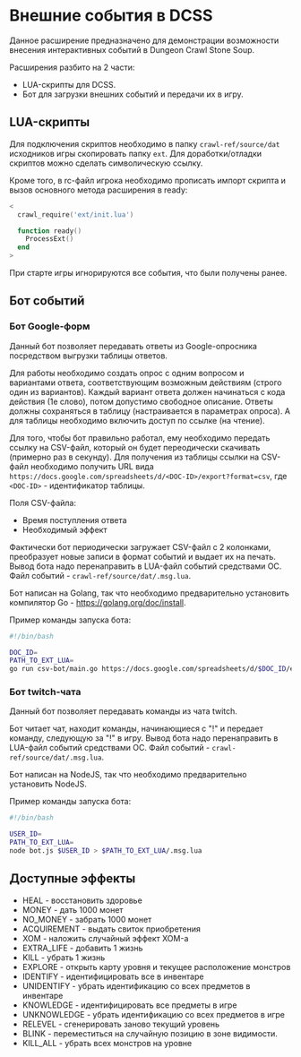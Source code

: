 # Внешние события в DCSS

Данное расширение предназначено для демонстрации возможности внесения интерактивных событий в Dungeon Crawl Stone Soup.

Расширения разбито на 2 части:

* LUA-скрипты для DCSS.
* Бот для загрузки внешних событий и передачи их в игру.

## LUA-скрипты

Для подключения скриптов необходимо в папку `crawl-ref/source/dat` исходников игры скопировать папку `ext`. Для доработки/отладки скриптов можно сделать символическую ссылку.

Кроме того, в rc-файл игрока необходимо прописать импорт скрипта и вызов основного метода расширения в ready:

```lua
<
  crawl_require('ext/init.lua')

  function ready()
    ProcessExt()
  end
>
```

При старте игры игнорируются все события, что были получены ранее.

## Бот событий

### Бот Google-форм

Данный бот позволяет передавать ответы из Google-опросника посредством выгрузки таблицы ответов.

Для работы необходимо создать опрос с одним вопросом и вариантами ответа, соответствующим возможным действиям (строго один из вариантов). Каждый вариант ответа должен начинаться с кода действия (1е слово), потом допустимо свободное описание.
Ответы должны сохраняться в таблицу (настраивается в параметрах опроса).
А для таблицы необходимо включить доступ по ссылке (на чтение).

Для того, чтобы бот правильно работал, ему необходимо передать ссылку на CSV-файл, который он будет переодически скачивать (примерно раз в секунду).
Для получения из таблицы ссылки на CSV-файл необходимо получить URL вида `https://docs.google.com/spreadsheets/d/<DOC-ID>/export?format=csv`, где `<DOC-ID>` - идентификатор таблицы.

Поля CSV-файла:

* Время поступления ответа
* Необходимый эффект

Фактически бот периодически загружает CSV-файл с 2 колонками, преобразует новые записи в формат событий и выдает их на печать.
Вывод бота надо перенаправить в LUA-файл событий средствами ОС. Файл событий - `crawl-ref/source/dat/.msg.lua`.

Бот написан на Golang, так что необходимо предварительно установить компилятор Go - <https://golang.org/doc/install>.

Пример команды запуска бота:

```bash
#!/bin/bash

DOC_ID=
PATH_TO_EXT_LUA=
go run csv-bot/main.go https://docs.google.com/spreadsheets/d/$DOC_ID/export?format=csv > $PATH_TO_EXT_LUA/.msg.lua
```

### Бот twitch-чата

Данный бот позволяет передавать команды из чата twitch.

Бот читает чат, находит команды, начинающиеся с "!" и передает команду, следующую за "!" в игру.
Вывод бота надо перенаправить в LUA-файл событий средствами ОС. Файл событий - `crawl-ref/source/dat/.msg.lua`.

Бот написан на NodeJS, так что необходимо предварительно установить NodeJS.

Пример команды запуска бота:

```bash
#!/bin/bash

USER_ID=
PATH_TO_EXT_LUA=
node bot.js $USER_ID > $PATH_TO_EXT_LUA/.msg.lua
```

## Доступные эффекты

* HEAL - восстановить здоровье
* MONEY - дать 1000 монет
* NO_MONEY - забрать 1000 монет
* ACQUIREMENT - выдать свиток приобретения
* XOM - наложить случайный эффект XOM-а
* EXTRA_LIFE - добавить 1 жизнь
* KILL - убрать 1 жизнь
* EXPLORE - открыть карту уровня и текущее расположение монстров
* IDENTIFY - идентифицировать все в инвентаре
* UNIDENTIFY - убрать идентификацию со всех предметов в инвентаре
* KNOWLEDGE  - идентифицировать все предметы в игре
* UNKNOWLEDGE  - убрать идентификацию со всех предметов в игре
* RELEVEL - сгенерировать заново текущий уровень
* BLINK - переместиться на случайную позицию в зоне видимости.
* KILL_ALL - убрать всех монстров на уровне
